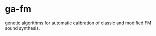 ga-fm
=====

genetic algorithms for automatic calibration of classic and modified FM sound synthesis.
